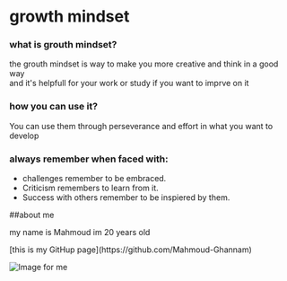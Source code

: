 # growth mindset
### **what is grouth mindset?**
<p>the grouth mindset is way to make you more creative and think in a good way
<br>and it's helpfull for your work or study if you want to imprve on it </p>

### how you can use it?
<p>You can use them through perseverance and effort in what you want to develop</p>

### always remember when faced with:
- challenges remember to be embraced.
- Criticism remembers to learn from it.
- Success with others remember to be inspiered by them.

##about me
<p>my name is Mahmoud im 20 years old </p>
[this is my GitHup page](https://github.com/Mahmoud-Ghannam)

![Image for me](https://scontent.famm3-2.fna.fbcdn.net/v/t1.0-9/88128617_3544748188929710_136267067350319104_n.jpg?_nc_cat=107&_nc_sid=09cbfe&_nc_eui2=AeEmBrMAKG_BocPiHn0ounpXrSKl0_wkEjStIqXT_CQSNLyzVkU2sc6HxQ0698OXStB7uSjQITIZtPTla4nIDFXU&_nc_ohc=qOgg2IkRxEYAX-20rNK&_nc_ht=scontent.famm3-2.fna&oh=c67e3e5b1bc2adad56320add3838c106&oe=5F154CF8)
